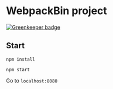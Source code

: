 # WebpackBin project

[![Greenkeeper badge](https://badges.greenkeeper.io/rohmanhm/react-form-maker.svg?token=1b83d52273c14ccdeb8087c79505549d20d2ace6845ae2bb1d5fee0b3de49cb4&ts=1494292894916)](https://greenkeeper.io/)

## Start

`npm install`

`npm start`

Go to `localhost:8080`
